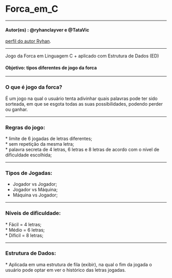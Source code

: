 # Forca_em_C
-------------------------------------------------------------------
<h4> Autor(es) : @ryhanclayver e @TataVic </h4> 
<a href="https://github.com/ryhanclayver">perfil do autor Ryhan</a>.
<hr>
Jogo da Forca em Linguagem C + aplicado com Estrutura de Dados (ED)
<h4> Objetivo: tipos diferentes de jogo da forca </h4> 
<hr>

<h3> O que é jogo da forca? </h3>
É um jogo na qual o usuário tenta adivinhar quais palavras pode ter sido sorteada, em que se esgota todas as suas possibilidades, podendo perder ou ganhar. 

<hr>

<h3> Regras do jogo: </h3>
* limite de 6 jogadas de letras diferentes; <br />
* sem repetição da mesma letra; <br />
* palavra secreta de 4 letras, 6 letras e 8 letras de acordo com o nível de dificuldade escolhida;

<hr>

<h3> Tipos de Jogadas: </h3>

* Jogador vs Jogador;<br />
* Jogador vs Máquina;<br />
* Máquina vs Jogador; 

<hr>

<h3> Níveis de dificuldade: </h3>
* Fácil = 4 letras;<br />
* Médio = 6 letras;<br />
* Díficil = 8 letras; <br />

<hr>

<h3> Estrutura de Dados: </h3>
* Aplicada em uma estrutura de fila (exibir), na qual o fim da jogada o usuário pode optar em ver o histórico das letras jogadas.  
